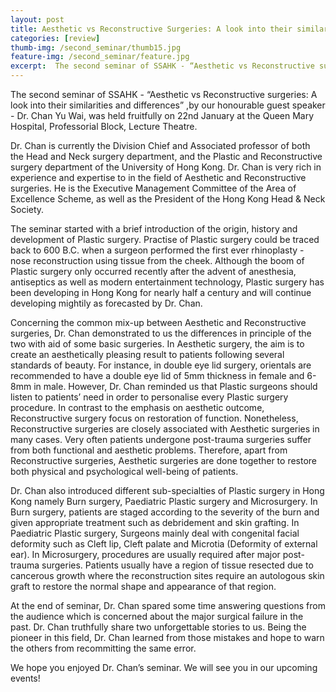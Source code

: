 ```yaml
---
layout: post
title: Aesthetic vs Reconstructive Surgeries: A look into their similarities & differences - Seminar given by Dr. Chan Yu Wai
categories: [review]
thumb-img: /second_seminar/thumb15.jpg
feature-img: /second_seminar/feature.jpg
excerpt:  The second seminar of SSAHK - “Aesthetic vs Reconstructive surgeries: A look into their similarities and differences”, by our honourable guest speaker - Dr. Chan Yu Wai, was held fruitfully on 22nd January ......
---
```


The second seminar of SSAHK - “Aesthetic vs Reconstructive surgeries: A look into their similarities and differences” ,by our honourable guest speaker - Dr. Chan Yu Wai, was held fruitfully on 22nd January at the Queen Mary Hospital, Professorial Block, Lecture Theatre.

Dr. Chan is currently the Division Chief and Associated professor of both the Head and Neck surgery department, and the Plastic and Reconstructive surgery department of the University of Hong Kong. Dr. Chan is very rich in experience and expertise to in the field of Aesthetic and Reconstructive surgeries. He is the Executive Management Committee of the Area of Excellence Scheme, as well as the President of the Hong Kong Head & Neck Society.

The seminar started with a brief introduction of the origin, history and development of Plastic surgery. Practise of Plastic surgery could be traced back to 600 B.C. when a surgeon performed the first ever rhinoplasty - nose reconstruction using tissue from the cheek. Although the boom of Plastic surgery only occurred recently after the advent of anesthesia, antiseptics as well as modern entertainment technology, Plastic surgery has been developing in Hong Kong for nearly half a century and will continue developing mightily as forecasted by Dr. Chan.

Concerning the common mix-up between Aesthetic and Reconstructive surgeries, Dr. Chan demonstrated to us the differences in principle of the two with aid of some basic surgeries. In Aesthetic surgery, the aim is to create an aesthetically pleasing result to patients following several standards of beauty. For instance, in double eye lid surgery, orientals are recommended to have a double eye lid of 5mm thickness in female and 6-8mm in male. However, Dr. Chan reminded us that Plastic surgeons should listen to patients’ need in order to personalise every Plastic surgery procedure. In contrast to the emphasis on aesthetic outcome, Reconstructive surgery focus on restoration of function. Nonetheless, Reconstructive surgeries are closely associated with Aesthetic surgeries in many cases. Very often patients undergone post-trauma surgeries suffer from both functional and aesthetic problems. Therefore, apart from Reconstructive surgeries, Aesthetic surgeries are done together to restore both physical and psychological well-being of patients.

Dr. Chan also introduced different sub-specialties of Plastic surgery in Hong Kong namely Burn surgery, Paediatric Plastic surgery and Microsurgery. In Burn surgery, patients are staged according to the severity of the burn and given appropriate treatment such as debridement and skin grafting. In Paediatric Plastic surgery, Surgeons mainly deal with congenital facial deformity such as Cleft lip, Cleft palate and Microtia (Deformity of external ear). In Microsurgery, procedures are usually required after major post-trauma surgeries. Patients usually have a region of tissue resected due to cancerous growth where the reconstruction sites require an autologous skin graft to restore the normal shape and appearance of that region.

At the end of seminar, Dr. Chan spared some time answering questions from the audience which is concerned about the major surgical failure in the past. Dr. Chan truthfully share two unforgettable stories to us. Being the pioneer in this field, Dr. Chan learned from those mistakes and hope to warn the others from recommitting the same error.

We hope you enjoyed Dr. Chan’s seminar. We will see you in our upcoming events!

